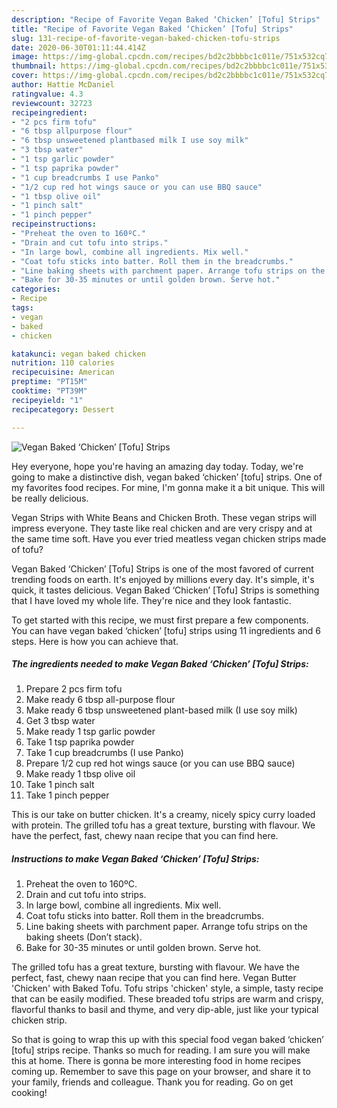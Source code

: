 ```yaml
---
description: "Recipe of Favorite Vegan Baked ‘Chicken’ [Tofu] Strips"
title: "Recipe of Favorite Vegan Baked ‘Chicken’ [Tofu] Strips"
slug: 131-recipe-of-favorite-vegan-baked-chicken-tofu-strips
date: 2020-06-30T01:11:44.414Z
image: https://img-global.cpcdn.com/recipes/bd2c2bbbbc1c011e/751x532cq70/vegan-baked-chicken-tofu-strips-recipe-main-photo.jpg
thumbnail: https://img-global.cpcdn.com/recipes/bd2c2bbbbc1c011e/751x532cq70/vegan-baked-chicken-tofu-strips-recipe-main-photo.jpg
cover: https://img-global.cpcdn.com/recipes/bd2c2bbbbc1c011e/751x532cq70/vegan-baked-chicken-tofu-strips-recipe-main-photo.jpg
author: Hattie McDaniel
ratingvalue: 4.3
reviewcount: 32723
recipeingredient:
- "2 pcs firm tofu"
- "6 tbsp allpurpose flour"
- "6 tbsp unsweetened plantbased milk I use soy milk"
- "3 tbsp water"
- "1 tsp garlic powder"
- "1 tsp paprika powder"
- "1 cup breadcrumbs I use Panko"
- "1/2 cup red hot wings sauce or you can use BBQ sauce"
- "1 tbsp olive oil"
- "1 pinch salt"
- "1 pinch pepper"
recipeinstructions:
- "Preheat the oven to 160ºC."
- "Drain and cut tofu into strips."
- "In large bowl, combine all ingredients. Mix well."
- "Coat tofu sticks into batter. Roll them in the breadcrumbs."
- "Line baking sheets with parchment paper. Arrange tofu strips on the baking sheets (Don’t stack)."
- "Bake for 30-35 minutes or until golden brown. Serve hot."
categories:
- Recipe
tags:
- vegan
- baked
- chicken

katakunci: vegan baked chicken 
nutrition: 110 calories
recipecuisine: American
preptime: "PT15M"
cooktime: "PT39M"
recipeyield: "1"
recipecategory: Dessert

---
```



![Vegan Baked ‘Chicken’ [Tofu] Strips](https://img-global.cpcdn.com/recipes/bd2c2bbbbc1c011e/751x532cq70/vegan-baked-chicken-tofu-strips-recipe-main-photo.jpg)

Hey everyone, hope you're having an amazing day today. Today, we're going to make a distinctive dish, vegan baked ‘chicken’ [tofu] strips. One of my favorites food recipes. For mine, I'm gonna make it a bit unique. This will be really delicious.

Vegan Strips with White Beans and Chicken Broth. These vegan strips will impress everyone. They taste like real chicken and are very crispy and at the same time soft. Have you ever tried meatless vegan chicken strips made of tofu?

Vegan Baked ‘Chicken’ [Tofu] Strips is one of the most favored of current trending foods on earth. It's enjoyed by millions every day. It's simple, it's quick, it tastes delicious. Vegan Baked ‘Chicken’ [Tofu] Strips is something that I have loved my whole life. They're nice and they look fantastic.


To get started with this recipe, we must first prepare a few components. You can have vegan baked ‘chicken’ [tofu] strips using 11 ingredients and 6 steps. Here is how you can achieve that.

<!--inarticleads1-->

##### The ingredients needed to make Vegan Baked ‘Chicken’ [Tofu] Strips:

1. Prepare 2 pcs firm tofu
1. Make ready 6 tbsp all-purpose flour
1. Make ready 6 tbsp unsweetened plant-based milk (I use soy milk)
1. Get 3 tbsp water
1. Make ready 1 tsp garlic powder
1. Take 1 tsp paprika powder
1. Take 1 cup breadcrumbs (I use Panko)
1. Prepare 1/2 cup red hot wings sauce (or you can use BBQ sauce)
1. Make ready 1 tbsp olive oil
1. Take 1 pinch salt
1. Take 1 pinch pepper


This is our take on butter chicken. It&#39;s a creamy, nicely spicy curry loaded with protein. The grilled tofu has a great texture, bursting with flavour. We have the perfect, fast, chewy naan recipe that you can find here. 

<!--inarticleads2-->

##### Instructions to make Vegan Baked ‘Chicken’ [Tofu] Strips:

1. Preheat the oven to 160ºC.
1. Drain and cut tofu into strips.
1. In large bowl, combine all ingredients. Mix well.
1. Coat tofu sticks into batter. Roll them in the breadcrumbs.
1. Line baking sheets with parchment paper. Arrange tofu strips on the baking sheets (Don’t stack).
1. Bake for 30-35 minutes or until golden brown. Serve hot.


The grilled tofu has a great texture, bursting with flavour. We have the perfect, fast, chewy naan recipe that you can find here. Vegan Butter &#39;Chicken&#39; with Baked Tofu. Tofu strips &#39;chicken&#39; style, a simple, tasty recipe that can be easily modified. These breaded tofu strips are warm and crispy, flavorful thanks to basil and thyme, and very dip-able, just like your typical chicken strip. 

So that is going to wrap this up with this special food vegan baked ‘chicken’ [tofu] strips recipe. Thanks so much for reading. I am sure you will make this at home. There is gonna be more interesting food in home recipes coming up. Remember to save this page on your browser, and share it to your family, friends and colleague. Thank you for reading. Go on get cooking!
